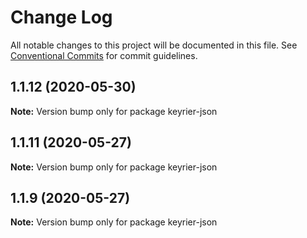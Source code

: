 # Change Log

All notable changes to this project will be documented in this file.
See [Conventional Commits](https://conventionalcommits.org) for commit guidelines.

## 1.1.12 (2020-05-30)

**Note:** Version bump only for package keyrier-json





## 1.1.11 (2020-05-27)

**Note:** Version bump only for package keyrier-json





## 1.1.9 (2020-05-27)

**Note:** Version bump only for package keyrier-json
